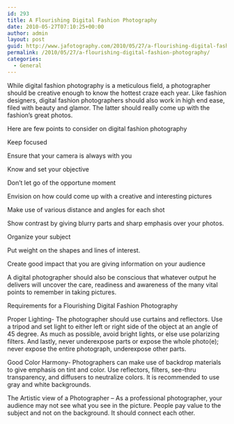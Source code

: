 ```yaml
---
id: 293
title: A Flourishing Digital Fashion Photography
date: 2010-05-27T07:10:25+00:00
author: admin
layout: post
guid: http://www.jafotography.com/2010/05/27/a-flourishing-digital-fashion-photography/
permalink: /2010/05/27/a-flourishing-digital-fashion-photography/
categories:
  - General
---
```

While digital fashion photography is a meticulous field, a photographer should be creative enough to know the hottest craze each year. Like fashion designers, digital fashion photographers should also work in high end ease, filed with beauty and glamor. The latter should really come up with the fashion’s great photos.

Here are few points to consider on digital fashion photography

Keep focused
  
Ensure that your camera is always with you
  
Know and set your objective
  
Don’t let go of the opportune moment
  
Envision on how could come up with a creative and interesting pictures
  
Make use of various distance and angles for each shot
  
Show contrast by giving blurry parts and sharp emphasis over your photos.
  
Organize your subject
  
Put weight on the shapes and lines of interest.
  
Create good impact that you are giving information on your audience

A digital photographer should also be conscious that whatever output he delivers will uncover the care, readiness and awareness of the many vital points to remember in taking pictures.

Requirements for a Flourishing Digital Fashion Photography

Proper Lighting- The photographer should use curtains and reflectors. Use a tripod and set light to either left or right side of the object at an angle of 45 degree. As much as possible, avoid bright lights, or else use polarizing filters. And lastly, never underexpose parts or expose the whole photo(e); never expose the entire photograph, underexpose other parts.

Good Color Harmony- Photographers can make use of backdrop materials to give emphasis on tint and color. Use reflectors, filters, see-thru transparency, and diffusers to neutralize colors. It is recommended to use gray and white backgrounds. 

The Artistic view of a Photographer – As a professional photographer, your audience may not see what you see in the picture. People pay value to the subject and not on the background. It should connect each other.